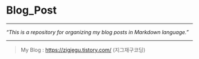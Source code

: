 # Blog_Post
---
*“This is a repository for organizing my blog posts in Markdown language.”*

---

> My Blog : https://zigjegu.tistory.com/ (지그재구코딩)
